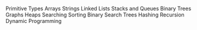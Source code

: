 Primitive Types
Arrays
Strings
Linked Lists
Stacks and Queues
Binary Trees
Graphs
Heaps
Searching
Sorting
Binary Search Trees
Hashing
Recursion
Dynamic Programming
